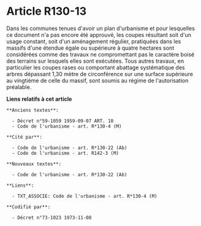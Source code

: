 # Article R130-13

Dans les communes tenues d'avoir un plan d'urbanisme et pour lesquelles ce document n'a pas encore été approuvé, les coupes
résultant soit d'un usage constant, soit d'un aménagement régulier, pratiquées dans les massifs d'une étendue égale ou
supérieure à quatre hectares sont considérées comme des travaux ne compromettant pas le caractère boisé des terrains sur
lesquels elles sont exécutées. Tous autres travaux, en particulier les coupes rases ou comportant abattage systématique des
arbres dépassant 1,30 mètre de circonférence sur une surface supérieure au vingtième de celle du massif, sont soumis au
régime de l'autorisation préalable.

**Liens relatifs à cet article**

	**Anciens textes**:

	  - Décret n°59-1059 1959-09-07 ART. 10
	  - Code de l'urbanisme - art. R*130-4 (M)

	**Cité par**:

	  - Code de l'urbanisme - art. R*130-22 (Ab)
	  - Code de l'urbanisme - art. R142-3 (M)

	**Nouveaux textes**:

	  - Code de l'urbanisme - art. R*130-22 (Ab)

	**Liens**:

	  - TXT_ASSOCIE: Code de l'urbanisme - art. R*130-4 (M)

	**Codifié par**:

	  - Décret n°73-1023 1973-11-08
